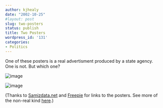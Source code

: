 ```yaml
---
author: kjhealy
date: "2002-10-25"
#layout: post
slug: two-posters
status: publish
title: Two Posters
wordpress_id: '131'
categories:
- Politics
---
```


One of these posters is a real advertisment produced by a state agency. One is not. But which one?

![image](http://fiachra.soc.arizona.edu/blog/images/Bigbrother.jpg)

![image](http://fiachra.soc.arizona.edu/blog/images/undergod.jpg)

(Thanks to [Samizdata.net](http://www.samizdata.net/blog/archives/002285.html#002285 "Samizdata.net - Big Brother is watching: Not in 1984 but in 2002") and [Freepie](http://www.freepie.org/2002_10_01_freepie_archive.html#83219903) for links to the posters. See more of the non-real kind [here](http://homepage.mac.com/leperous/PhotoAlbum1.html).)
